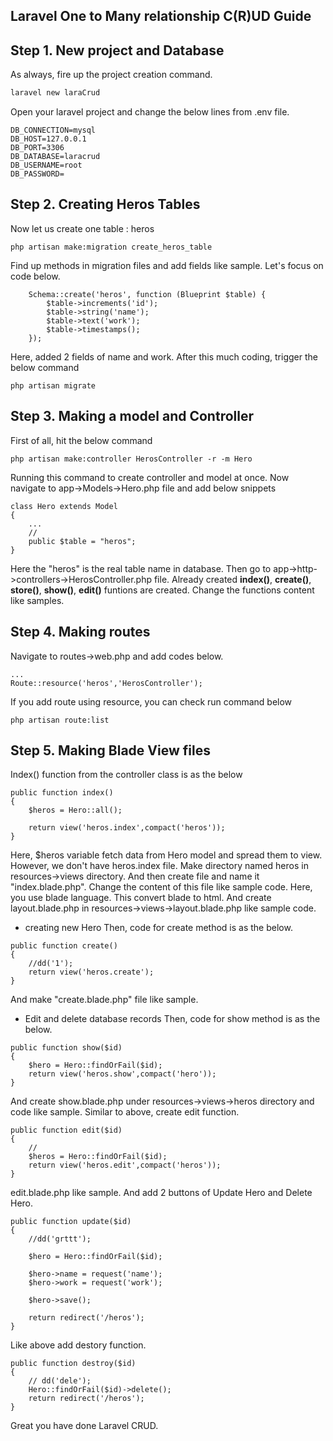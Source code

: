 <h2><b>Laravel One to Many relationship C(R)UD Guide</b></h2>

## Step 1. New project and Database
As always, fire up the project creation command.
```bash
laravel new laraCrud
```
Open your laravel project and change the below lines from .env file.
```env
DB_CONNECTION=mysql
DB_HOST=127.0.0.1
DB_PORT=3306
DB_DATABASE=laracrud
DB_USERNAME=root
DB_PASSWORD=
```

## Step 2. Creating Heros Tables
Now let us create one table : heros
```
php artisan make:migration create_heros_table
```
Find up methods in migration files and add fields like sample.
Let's focus on code below.
```
    Schema::create('heros', function (Blueprint $table) {
        $table->increments('id');
        $table->string('name');
        $table->text('work');
        $table->timestamps();
    });
```
Here, added 2 fields of name and work.
After this much coding, trigger the below command
```
php artisan migrate
```

## Step 3. Making a model and Controller
First of all, hit the below command
```
php artisan make:controller HerosController -r -m Hero
```
Running this command to create controller and model at once.
Now navigate to app->Models->Hero.php file and add below snippets
```
class Hero extends Model
{
    ...
    //
    public $table = "heros";
}
```
Here the "heros" is the real table name in database.
Then go to app->http->controllers->HerosController.php file.
Already created <b>index()</b>, <b>create()</b>, <b>store()</b>, <b>show()</b>, <b>edit()</b> funtions are created.
Change the functions content like samples.
## Step 4. Making routes
Navigate to routes->web.php and add codes below.
```
...
Route::resource('heros','HerosController');
```
If you add route using resource, you can check run command below
```
php artisan route:list
```
## Step 5. Making Blade View files
Index() function from the controller class is as the below
```
public function index()
{
    $heros = Hero::all();

    return view('heros.index',compact('heros'));
}
```
Here, $heros variable fetch data from Hero model and spread them to view.
However, we don't have heros.index file.
Make directory named heros in resources->views directory.
And then create file and name it "index.blade.php".
Change the content of this file like sample code.
Here, you use blade language. This convert blade to html.
And create layout.blade.php in resources->views->layout.blade.php like sample code.
- creating new Hero
Then, code for create method is as the below.
```
public function create()
{
    //dd('1');
    return view('heros.create');
}
```
And make "create.blade.php" file like sample.
- Edit and delete database records
Then, code for show method is as the below.
```
public function show($id)
{
    $hero = Hero::findOrFail($id);
    return view('heros.show',compact('hero')); 
}
```
And create show.blade.php under resources->views->heros directory and code like sample.
Similar to above, create edit function.
```
public function edit($id)
{
    //
    $heros = Hero::findOrFail($id);
    return view('heros.edit',compact('heros')); 
}
```
edit.blade.php like sample.
And add 2 buttons of Update Hero and Delete Hero.
```
public function update($id)
{
    //dd('grttt');
    
    $hero = Hero::findOrFail($id);

    $hero->name = request('name');
    $hero->work = request('work');

    $hero->save();

    return redirect('/heros');
}
```
Like above add destory function.
```
public function destroy($id)
{
    // dd('dele');
    Hero::findOrFail($id)->delete();
    return redirect('/heros');
}
```
Great you have done Laravel CRUD.